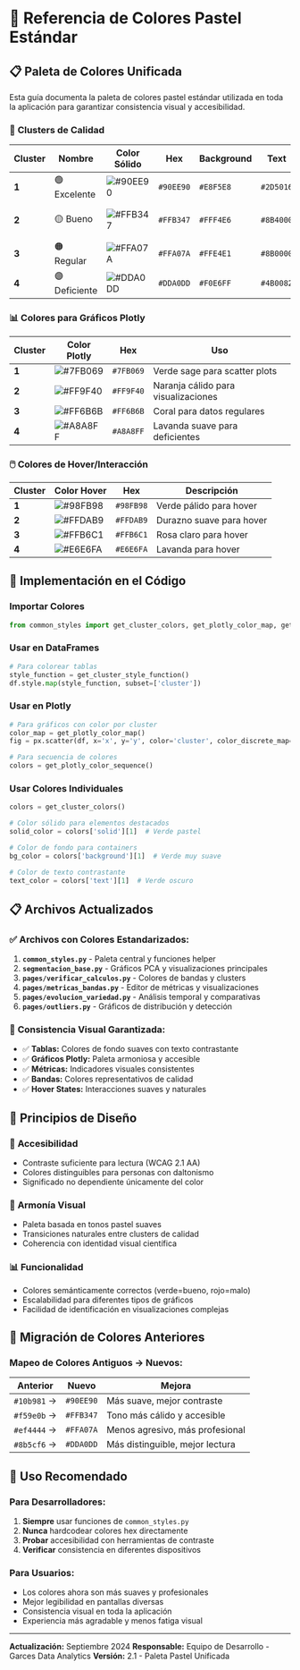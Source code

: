 # 🎨 Referencia de Colores Pastel Estándar

## 📋 Paleta de Colores Unificada

Esta guía documenta la paleta de colores pastel estándar utilizada en toda la aplicación para garantizar consistencia visual y accesibilidad.

### 🎯 **Clusters de Calidad**

| Cluster | Nombre | Color Sólido | Hex | Background | Text | Descripción |
|---------|--------|--------------|-----|------------|------|-------------|
| **1** | 🟢 Excelente | ![#90EE90](https://via.placeholder.com/20/90EE90/000000?text=+) | `#90EE90` | `#E8F5E8` | `#2D5016` | Verde claro pastel |
| **2** | 🟡 Bueno | ![#FFB347](https://via.placeholder.com/20/FFB347/000000?text=+) | `#FFB347` | `#FFF4E6` | `#8B4000` | Naranja durazno pastel |
| **3** | 🟠 Regular | ![#FFA07A](https://via.placeholder.com/20/FFA07A/000000?text=+) | `#FFA07A` | `#FFE4E1` | `#8B0000` | Salmón claro pastel |
| **4** | 🟣 Deficiente | ![#DDA0DD](https://via.placeholder.com/20/DDA0DD/000000?text=+) | `#DDA0DD` | `#F0E6FF` | `#4B0082` | Ciruela pastel |

### 📊 **Colores para Gráficos Plotly**

| Cluster | Color Plotly | Hex | Uso |
|---------|--------------|-----|-----|
| **1** | ![#7FB069](https://via.placeholder.com/20/7FB069/000000?text=+) | `#7FB069` | Verde sage para scatter plots |
| **2** | ![#FF9F40](https://via.placeholder.com/20/FF9F40/000000?text=+) | `#FF9F40` | Naranja cálido para visualizaciones |
| **3** | ![#FF6B6B](https://via.placeholder.com/20/FF6B6B/000000?text=+) | `#FF6B6B` | Coral para datos regulares |
| **4** | ![#A8A8FF](https://via.placeholder.com/20/A8A8FF/000000?text=+) | `#A8A8FF` | Lavanda suave para deficientes |

### 🖱️ **Colores de Hover/Interacción**

| Cluster | Color Hover | Hex | Descripción |
|---------|-------------|-----|-------------|
| **1** | ![#98FB98](https://via.placeholder.com/20/98FB98/000000?text=+) | `#98FB98` | Verde pálido para hover |
| **2** | ![#FFDAB9](https://via.placeholder.com/20/FFDAB9/000000?text=+) | `#FFDAB9` | Durazno suave para hover |
| **3** | ![#FFB6C1](https://via.placeholder.com/20/FFB6C1/000000?text=+) | `#FFB6C1` | Rosa claro para hover |
| **4** | ![#E6E6FA](https://via.placeholder.com/20/E6E6FA/000000?text=+) | `#E6E6FA` | Lavanda para hover |

## 🔧 **Implementación en el Código**

### Importar Colores
```python
from common_styles import get_cluster_colors, get_plotly_color_map, get_plotly_color_sequence
```

### Usar en DataFrames
```python
# Para colorear tablas
style_function = get_cluster_style_function()
df.style.map(style_function, subset=['cluster'])
```

### Usar en Plotly
```python
# Para gráficos con color por cluster
color_map = get_plotly_color_map()
fig = px.scatter(df, x='x', y='y', color='cluster', color_discrete_map=color_map)

# Para secuencia de colores
colors = get_plotly_color_sequence()
```

### Usar Colores Individuales
```python
colors = get_cluster_colors()

# Color sólido para elementos destacados
solid_color = colors['solid'][1]  # Verde pastel

# Color de fondo para containers
bg_color = colors['background'][1]  # Verde muy suave

# Color de texto contrastante
text_color = colors['text'][1]  # Verde oscuro
```

## 📋 **Archivos Actualizados**

### ✅ Archivos con Colores Estandarizados:

1. **`common_styles.py`** - Paleta central y funciones helper
2. **`segmentacion_base.py`** - Gráficos PCA y visualizaciones principales
3. **`pages/verificar_calculos.py`** - Colores de bandas y clusters
4. **`pages/metricas_bandas.py`** - Editor de métricas y visualizaciones
5. **`pages/evolucion_variedad.py`** - Análisis temporal y comparativas
6. **`pages/outliers.py`** - Gráficos de distribución y detección

### 🎨 **Consistencia Visual Garantizada:**

- ✅ **Tablas:** Colores de fondo suaves con texto contrastante
- ✅ **Gráficos Plotly:** Paleta armoniosa y accesible
- ✅ **Métricas:** Indicadores visuales consistentes
- ✅ **Bandas:** Colores representativos de calidad
- ✅ **Hover States:** Interacciones suaves y naturales

## 🌈 **Principios de Diseño**

### 🎯 **Accesibilidad**
- Contraste suficiente para lectura (WCAG 2.1 AA)
- Colores distinguibles para personas con daltonismo
- Significado no dependiente únicamente del color

### 🎨 **Armonía Visual**
- Paleta basada en tonos pastel suaves
- Transiciones naturales entre clusters de calidad
- Coherencia con identidad visual científica

### 📊 **Funcionalidad**
- Colores semánticamente correctos (verde=bueno, rojo=malo)
- Escalabilidad para diferentes tipos de gráficos
- Facilidad de identificación en visualizaciones complejas

## 🔄 **Migración de Colores Anteriores**

### Mapeo de Colores Antiguos → Nuevos:

| Anterior | Nuevo | Mejora |
|----------|-------|--------|
| `#10b981` → | `#90EE90` | Más suave, mejor contraste |
| `#f59e0b` → | `#FFB347` | Tono más cálido y accesible |
| `#ef4444` → | `#FFA07A` | Menos agresivo, más profesional |
| `#8b5cf6` → | `#DDA0DD` | Más distinguible, mejor lectura |

## 🚀 **Uso Recomendado**

### Para Desarrolladores:
1. **Siempre** usar funciones de `common_styles.py`
2. **Nunca** hardcodear colores hex directamente
3. **Probar** accesibilidad con herramientas de contraste
4. **Verificar** consistencia en diferentes dispositivos

### Para Usuarios:
- Los colores ahora son más suaves y profesionales
- Mejor legibilidad en pantallas diversas
- Consistencia visual en toda la aplicación
- Experiencia más agradable y menos fatiga visual

---

**Actualización:** Septiembre 2024
**Responsable:** Equipo de Desarrollo - Garces Data Analytics
**Versión:** 2.1 - Paleta Pastel Unificada